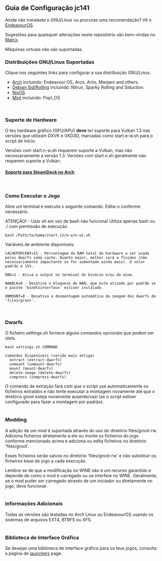 ## Guia de Configuração jc141

Ainda não instalaste o GNU/Linux ou procuras uma recomendação? Vê o [EndeavourOS](https://discovery.endeavouros.com/installation/create-install-media-usb-key/2021/03/).

Sugestões para quaisquer alterações neste repositório são bem-vindas no [Matrix](https://matrix.to/#/%21aRyMmzPUzcUKRXpVtP%3Amatrix.org?via=catgirl.cloud&via=grin.hu&via=matrix.org).

Máquinas virtuais não são suportadas.
<br>

### Distribuições GNU/Linux Suportadas

Clique nos seguintes links para configurar a sua distribuição GNU/Linux.

*   [Arch](arch.md) incluindo: Endeavour OS, Arco, Artix, Manjaro and others.
*   [Debian Sid/Rolling](debian.md) incluindo: Nitrux, Sparky Rolling and Siduction.
*   [NixOS](nixos.md)
*   [Mint](mint.md) incluindo: Pop!_OS
<br>

### Suporte de Hardware

O teu hardware gráfico (GPU/APU) **deve** ter suporte para Vulkan 1.3 nas versões que utilizam DXVK e VKD3D, marcadas como start.e-w.sh para o script de início.

Versões com start.n-w.sh requerem suporte a Vulkan, mas não necessariamente a versão 1.3. Versões com start.n.sh geralmente não requerem suporte a Vulkan.

#### [Suporte para SteamDeck no Arch](steamdeck/arch.md)
<br>

### Como Executar o Jogo

Abre um terminal e executa o seguinte comando. Edita-o conforme necessário.

ATENÇÃO! - Usar sh em vez de bash não funciona! Utiliza apenas bash ou ./ com permissão de execução.

```
bash /Path/to/Game/start.{n/e-w/n-w}.sh
```

Variáveis de ambiente disponíveis:
```
CACHEPERCENT=15 - Percentagem da RAM total do hardware a ser usada pelos dwarfs como cache. Quanto maior, melhor será a fluidez (não necessariamente impactante se for aumentado ainda mais). O valor padrão é 15%.

DBG=1 - Ativa o output no terminal do binário e/ou do wine.

WANBLK=0 - Desativa o bloqueio de WAN, que está ativado por padrão se o pacote 'bindtointerface' estiver instalado.

UNMOUNT=0 - Desativa a desmontagem automática da imagem dos dwarfs de 'files/groot'.
```
<br>

### Dwarfs
O ficheiro settings.sh fornece alguns comandos opcionais que podem ser úteis.

```
bash settings.sh COMMAND

Comandos Disponíveis (versão mais antiga)
  extract (extract-dwarfs)
  unmount (unmount-dwarfs)
  mount (mount-dwarfs)
  delete-image (delete-dwarfs)
  compress (compress-dwarfs)
```
O comando de extração fará com que o script use automaticamente os ficheiros extraídos e não tente executar a montagem novamente até que o diretório groot esteja novamente ausente/vazi (se o script estiver configurado para fazer a montagem por padrão).
<br><br>

### Modding
A adição de um mod é suportada através do uso do diretório files/groot-rw. Adiciona ficheiros diretamente a ele ou monte os ficheiros do jogo conforme mencionado acima e adiciona ou edita ficheiros no diretório 'files/groot'.

Esses ficheiros serão salvos no diretório 'files/groot-rw' e irão substituir os ficheiros base do jogo a cada execução.

Lembra-se de que a modificação no WINE não é um recurso garantido e depende de como o mod é carregado ou se interfere no WINE. Geralmente, se o mod puder ser carregado através de um iniciador ou diretamente no jogo, deve funcionar.
<br><br>

### Informações Adicionais
Todas as versões são testadas no Arch Linux ou EndeavourOS usando os sistemas de arquivos EXT4, BTRFS ou XFS.
<br><br>

### Biblioteca de Interface Gráfica
Se desejas uma biblioteca de interface gráfica para os teus jogos, consulta a página de [launchers](launchers.md) page.
